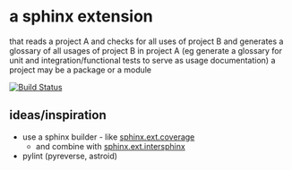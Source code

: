 a sphinx extension
==================
that reads a project A and checks for all uses of project B and
generates a glossary of all usages of project B in project A
(eg generate a glossary for unit and integration/functional tests to serve as
usage documentation)
a project may be a package or a module

[![Build Status](https://travis-ci.org/micviklui/glossario.svg?branch=master)](https://travis-ci.org/micviklui/glossario)

ideas/inspiration
-----------------
* use a sphinx builder - like
  [sphinx.ext.coverage](http://www.sphinx-doc.org/en/stable/_modules/sphinx/ext/coverage.html#CoverageBuilder)
  - and combine with [sphinx.ext.intersphinx]()
* pylint (pyreverse, astroid)

